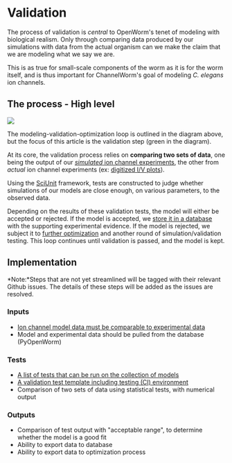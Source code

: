 Validation
==========

The process of validation is *central* to OpenWorm's tenet of modeling with biological realism.
Only through comparing data produced by our simulations with data from the actual organism can we make the claim that we are modeling what we say we are.

This is as true for small-scale components of the worm as it is for the worm itself, and is thus important for ChannelWorm's goal of modeling *C. elegans* ion channels.

## The process - High level

[![](https://docs.google.com/drawings/d/13JvpUktlTXN2GKH9fXzacXQWudm5MQUMXXY94cr6S50/pub?w=778&h=370)](https://docs.google.com/drawings/d/13JvpUktlTXN2GKH9fXzacXQWudm5MQUMXXY94cr6S50/edit)

The modeling-validation-optimization loop is outlined in the diagram above, but the focus of this article is the validation step (green in the diagram).

At its core, the validation process relies on **comparing two sets of data**, one being the output of our [*simulated* ion channel experiments](simulation/), the other from *actual* ion channel experiments (ex: [digitized I/V plots](digitization/)).

Using the [SciUnit](https://github.com/scidash/sciunit) framework, tests are constructed to judge whether simulations of our models are close enough, on various parameters, to the observed data.

Depending on the results of these validation tests, the model will either be accepted or rejected. If the model is accepted, we [store it in a database](information-management/#data-management) with the supporting experimental evidence. If the model is rejected, we subject it to [further optimization](optimization/) and another round of simulation/validation testing. This loop continues until validation is passed, and the model is kept.

## Implementation

*Note:*Steps that are not yet streamlined will be tagged with their relevant Github issues. The details of these steps will be added as the issues are resolved.

### Inputs

* [Ion channel model data must be comparable to experimental data](https://github.com/VahidGh/ChannelWorm/issues/28)
* Model and experimental data should be pulled from the database (PyOpenWorm)

### Tests

* [A list of tests that can be run on the collection of models](https://github.com/VahidGh/ChannelWorm/issues/32)
* [A validation test template including testing (CI) environment](https://github.com/VahidGh/ChannelWorm/issues/27)
* Comparison of two sets of data using statistical tests, with numerical output

### Outputs

* Comparison of test output with "acceptable range", to determine whether the model is a good fit
* Ability to export data to database
* Ability to export data to optimization process

